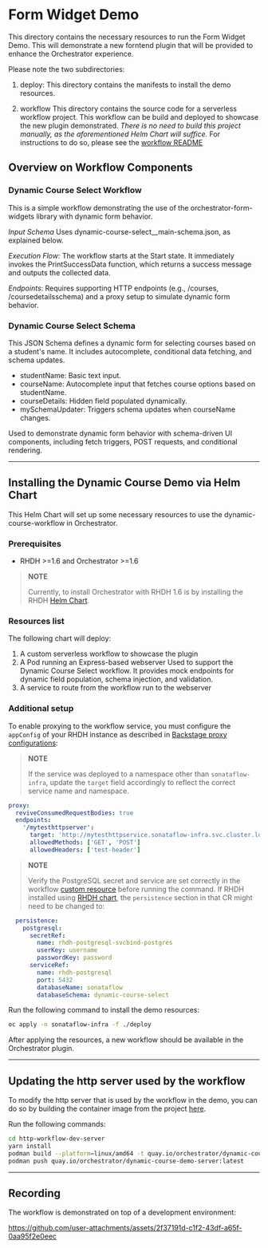 # Form Widget Demo

This directory contains the necessary resources to run the Form Widget Demo. This will demonstrate a new forntend plugin that will be provided to enhance the Orchestrator experience.

Please note the two subdirectories:

1. deploy: 
This directory contains the manifests to install the demo resources.

1. workflow
This directory contains the source code for a serverless workflow project. This workflow can be build and deployed to showcase the new plugin demonstrated. *There is no need to build this project manually, as the aforementioned Helm Chart will suffice.* For instructions to do so, please see the [workflow README](workflow/README.md)

## Overview on Workflow Components

### Dynamic Course Select Workflow
This is a simple workflow demonstrating the use of the orchestrator-form-widgets library with dynamic form behavior.

*Input Schema* Uses dynamic-course-select__main-schema.json, as explained below. 

*Execution Flow:*
The workflow starts at the Start state.
It immediately invokes the PrintSuccessData function, which returns a success message and outputs the collected data. 

*Endpoints*: Requires supporting HTTP endpoints (e.g., /courses, /coursedetailsschema) and a proxy setup to simulate dynamic form behavior.

### Dynamic Course Select Schema
This JSON Schema defines a dynamic form for selecting courses based on a student's name. It includes autocomplete, conditional data fetching, and schema updates.

* studentName: Basic text input.
* courseName: Autocomplete input that fetches course options based on studentName.
* courseDetails: Hidden field populated dynamically.
* mySchemaUpdater: Triggers schema updates when courseName changes.

Used to demonstrate dynamic form behavior with schema-driven UI components, including fetch triggers, POST requests, and conditional rendering.

---

## Installing the Dynamic Course Demo via Helm Chart

This Helm Chart will set up some necessary resources to use the dynamic-course-workflow in Orchestrator.

### Prerequisites

* RHDH >=1.6 and Orchestrator >=1.6
> **NOTE**
>
> Currently, to install Orchestrator with RHDH 1.6 is by installing the RHDH [Helm Chart](https://github.com/rhdhorchestrator/rhdh-chart).

### Resources list
The following chart will deploy:

1. A custom serverless workflow to showcase the plugin
1. A Pod running an Express-based webserver
    Used to support the Dynamic Course Select workflow. It provides mock endpoints for dynamic field population, schema injection, and validation.
1. A service to route from the workflow run to the webserver


### Additional setup

To enable proxying to the workflow service, you must configure the `appConfig` of your RHDH instance as described in [Backstage proxy configurations](https://backstage.io/docs/plugins/proxying):
> **NOTE**
>
> If the service was deployed to a namespace other than `sonataflow-infra`, update the `target` field accordingly to reflect the correct service name and namespace.

```yaml
proxy:
  reviveConsumedRequestBodies: true
  endpoints:
    '/mytesthttpserver':
      target: 'http://mytesthttpservice.sonataflow-infra.svc.cluster.local:80'
      allowedMethods: ['GET', 'POST']
      allowedHeaders: ['test-header']
```

> **NOTE**
>
> Verify the PostgreSQL secret and service are set correctly in the workflow [custom resource](./deploy/03-sonataflow_dynamic-course-select.yaml) before running the command.
If RHDH installed using [RHDH chart](https://github.com/redhat-developer/rhdh-chart), the `persistence` section in that CR might need to be changed to:
```yaml
  persistence:
    postgresql:
      secretRef:
        name: rhdh-postgresql-svcbind-postgres
        userKey: username
        passwordKey: password
      serviceRef:
        name: rhdh-postgresql
        port: 5432
        databaseName: sonataflow
        databaseSchema: dynamic-course-select
```

Run the following command to install the demo resources:
```bash
oc apply -n sonataflow-infra -f ./deploy
```

After applying the resources, a new workflow should be available in the Orchestrator plugin.

---

## Updating the http server used by the workflow

To modify the http server that is used by the workflow in the demo, you can do so by building the container image from the project [here](http-workflow-dev-server).

Run the following commands: 
```bash
cd http-workflow-dev-server
yarn install 
podman build --platform=linux/amd64 -t quay.io/orchestrator/dynamic-course-demo-server:latest .
podman push quay.io/orchestrator/dynamic-course-demo-server:latest
```

---

## Recording
The workflow is demonstrated on top of a development environment:

https://github.com/user-attachments/assets/2f37191d-c1f2-43df-a65f-0aa95f2e0eec
